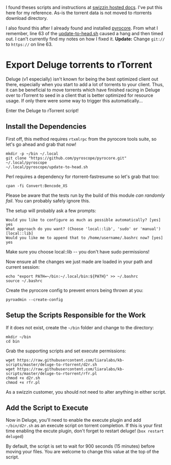 I found theses scripts and instructions at [swizzin hosted docs](https://docs.swizzin.net/guides/d2r/). I've put this here for my reference. As-is the torrent data is not moved to rtorrents download directory.

I also found this after I already found and installed [pyrocore](https://github.com/pyroscope/pyrocore). From what I remember, line 63 of the [update-to-head.sh](https://github.com/pyroscope/pyrocore/blob/master/update-to-head.sh) caused a hang and then timed out. I can't currently find my notes on how I fixed it. **Update:** Change `git://` to `https://` on line 63.

# Export Deluge torrents to rTorrent

Deluge (v1 especially) isn't known for being the best optimized client out there, especially when you start to add a lot of torrents to your client. Thus, it can be beneficial to move torrents which have finished racing in Deluge over to rTorrent to seed in a client that is better optimized for resource usage. If only there were some way to trigger this automatically...

Enter the Deluge to rTorrent script!
## Install the Dependencies

First off, this method requires `rtxmlrpc` from the pyrocore tools suite, so let's go ahead and grab that now!
```
mkdir -p ~/bin ~/.local
git clone "https://github.com/pyroscope/pyrocore.git" ~/.local/pyroscope
~/.local/pyroscope/update-to-head.sh
```

Perl requires a dependency for rtorrent-fastresume so let's grab that too:
```
cpan -fi Convert:Bencode_XS
```
Please be aware that the tests run by the build of this module *can randomly fail*. You can probably safely ignore this.

The setup will probably ask a few prompts:
```
Would you like to configure as much as possible automatically? [yes] yes
What approach do you want? (Choose 'local::lib', 'sudo' or 'manual')
[local::lib]
Would you like me to append that to /home/username/.bashrc now? [yes] yes
```
Make sure you choose local::lib -- you don't have sudo permissions!

Now ensure all the changes we just made are loaded in your path and current session:
```
echo "export PATH=~/bin:~/.local/bin:${PATH}" >> ~/.bashrc
source ~/.bashrc
```
Create the pyrocore config to prevent errors being thrown at you:
```
pyroadmin --create-config
```
## Setup the Scripts Responsible for the Work

If it does not exist, create the `~/bin` folder and change to the directory:
```
mkdir ~/bin
cd bin
```
Grab the supporting scripts and set execute permissions:
```
wget https://raw.githubusercontent.com/liaralabs/kb-scripts/master/deluge-to-rtorrent/d2r.sh
wget https://raw.githubusercontent.com/liaralabs/kb-scripts/master/deluge-to-rtorrent/rfr.pl
chmod +x d2r.sh
chmod +x rfr.pl
```
As a swizzin customer, you should not need to alter anything in either script.
## Add the Script to Execute

Now in Deluge, you'll need to enable the execute plugin and add `~/bin/d2r.sh` as an execute script on torrent completion. If this is your first time enabling the excute plugin, don't forget to restart deluge! (`box restart deluged`)

By default, the script is set to wait for 900 seconds (15 minutes) before moving your files. You are welcome to change this value at the top of the script.
